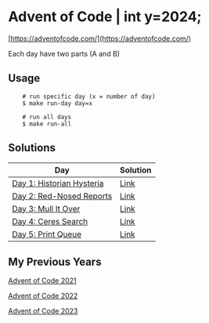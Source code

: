 # Advent of Code | int y=2024;

[https://adventofcode.com/](https://adventofcode.com/)

Each day have two parts (A and B)

## Usage

```
    # run specific day (x = number of day)
    $ make run-day day=x
    
    # run all days
    $ make run-all
```

## Solutions

| **Day**                                                          | **Solution**                                                             |
|------------------------------------------------------------------|--------------------------------------------------------------------------|
| [Day 1: Historian Hysteria](https://adventofcode.com/2024/day/1) | [Link](https://github.com/dcorto/adventofcode2024/blob/master/1/main.go) |
| [Day 2: Red-Nosed Reports](https://adventofcode.com/2024/day/2)  | [Link](https://github.com/dcorto/adventofcode2024/blob/master/2/main.go) |                                                                      
| [Day 3: Mull It Over](https://adventofcode.com/2024/day/3)       | [Link](https://github.com/dcorto/adventofcode2024/blob/master/3/main.go) |
| [Day 4: Ceres Search](https://adventofcode.com/2024/day/4)       | [Link](https://github.com/dcorto/adventofcode2024/blob/master/4/main.go) |     
| [Day 5: Print Queue](https://adventofcode.com/2024/day/5)        | [Link](https://github.com/dcorto/adventofcode2024/blob/master/5/main.go) |


## My Previous Years
    
[Advent of Code 2021](https://github.com/dcorto/adventofcode2021)

[Advent of Code 2022](https://github.com/dcorto/adventofcode2022)

[Advent of Code 2023](https://github.com/dcorto/adventofcode2023)


